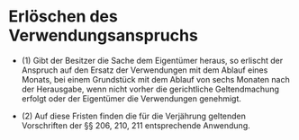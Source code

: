 # Erlöschen des Verwendungsanspruchs

- (1) Gibt der Besitzer die Sache dem Eigentümer heraus, so erlischt der Anspruch auf den Ersatz der Verwendungen mit dem Ablauf eines Monats, bei einem Grundstück mit dem Ablauf von sechs Monaten nach der Herausgabe, wenn nicht vorher die gerichtliche Geltendmachung erfolgt oder der Eigentümer die Verwendungen genehmigt.

- (2) Auf diese Fristen finden die für die Verjährung geltenden Vorschriften der §§ 206, 210, 211 entsprechende Anwendung.

